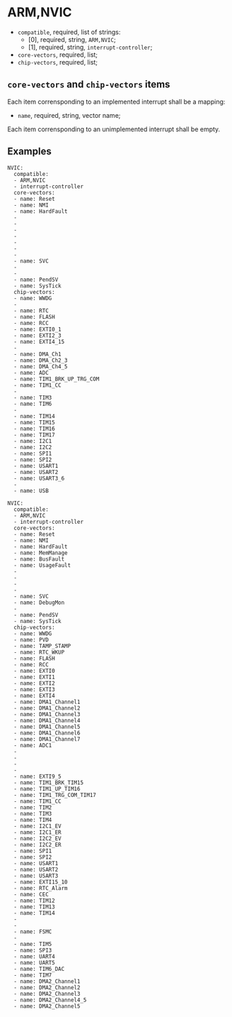 ARM,NVIC
========

- `compatible`, required, list of strings:
  - [0], required, string, `ARM,NVIC`;
  - [1], required, string, `interrupt-controller`;
- `core-vectors`, required, list;
- `chip-vectors`, required, list;

`core-vectors` and `chip-vectors` items
---------------------------------------

Each item corrensponding to an implemented interrupt shall be a mapping:
- `name`, required, string, vector name;

Each item corrensponding to an unimplemented interrupt shall be empty.

Examples
--------

```
NVIC:
  compatible:
  - ARM,NVIC
  - interrupt-controller
  core-vectors:
  - name: Reset
  - name: NMI
  - name: HardFault
  -
  -
  -
  -
  -
  -
  -
  - name: SVC
  -
  -
  - name: PendSV
  - name: SysTick
  chip-vectors:
  - name: WWDG
  -
  - name: RTC
  - name: FLASH
  - name: RCC
  - name: EXTI0_1
  - name: EXTI2_3
  - name: EXTI4_15
  -
  - name: DMA_Ch1
  - name: DMA_Ch2_3
  - name: DMA_Ch4_5
  - name: ADC
  - name: TIM1_BRK_UP_TRG_COM
  - name: TIM1_CC
  -
  - name: TIM3
  - name: TIM6
  -
  - name: TIM14
  - name: TIM15
  - name: TIM16
  - name: TIM17
  - name: I2C1
  - name: I2C2
  - name: SPI1
  - name: SPI2
  - name: USART1
  - name: USART2
  - name: USART3_6
  -
  - name: USB
```

```
NVIC:
  compatible:
  - ARM,NVIC
  - interrupt-controller
  core-vectors:
  - name: Reset
  - name: NMI
  - name: HardFault
  - name: MemManage
  - name: BusFault
  - name: UsageFault
  -
  -
  -
  -
  - name: SVC
  - name: DebugMon
  -
  - name: PendSV
  - name: SysTick
  chip-vectors:
  - name: WWDG
  - name: PVD
  - name: TAMP_STAMP
  - name: RTC_WKUP
  - name: FLASH
  - name: RCC
  - name: EXTI0
  - name: EXTI1
  - name: EXTI2
  - name: EXTI3
  - name: EXTI4
  - name: DMA1_Channel1
  - name: DMA1_Channel2
  - name: DMA1_Channel3
  - name: DMA1_Channel4
  - name: DMA1_Channel5
  - name: DMA1_Channel6
  - name: DMA1_Channel7
  - name: ADC1
  -
  -
  -
  -
  - name: EXTI9_5
  - name: TIM1_BRK_TIM15
  - name: TIM1_UP_TIM16
  - name: TIM1_TRG_COM_TIM17
  - name: TIM1_CC
  - name: TIM2
  - name: TIM3
  - name: TIM4
  - name: I2C1_EV
  - name: I2C1_ER
  - name: I2C2_EV
  - name: I2C2_ER
  - name: SPI1
  - name: SPI2
  - name: USART1
  - name: USART2
  - name: USART3
  - name: EXTI15_10
  - name: RTC_Alarm
  - name: CEC
  - name: TIM12
  - name: TIM13
  - name: TIM14
  -
  -
  - name: FSMC
  -
  - name: TIM5
  - name: SPI3
  - name: UART4
  - name: UART5
  - name: TIM6_DAC
  - name: TIM7
  - name: DMA2_Channel1
  - name: DMA2_Channel2
  - name: DMA2_Channel3
  - name: DMA2_Channel4_5
  - name: DMA2_Channel5
```
